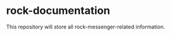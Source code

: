 rock-documentation
==============

This repository will store all rock-messenger-related information.
